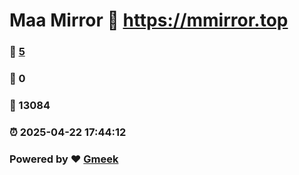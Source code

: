 # Maa Mirror :link: https://mmirror.top 
### :page_facing_up: [5](https://mmirror.top/tag.html) 
### :speech_balloon: 0 
### :hibiscus: 13084 
### :alarm_clock: 2025-04-22 17:44:12 
### Powered by :heart: [Gmeek](https://github.com/Meekdai/Gmeek)
